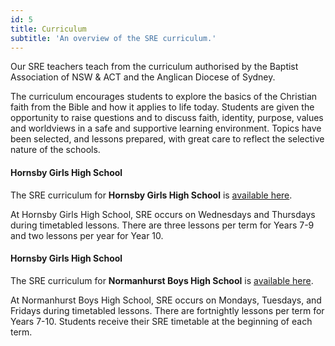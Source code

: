 ```yaml
---
id: 5
title: Curriculum
subtitle: 'An overview of the SRE curriculum.'
---
```

Our SRE teachers teach from the curriculum authorised by the Baptist Association of NSW & ACT and the Anglican Diocese of Sydney. 

The curriculum encourages students to explore the basics of the Christian faith from the Bible and how it applies to life today. Students are given the opportunity to raise questions and to discuss faith, identity, purpose, values and worldviews in a safe and supportive learning environment. Topics have been selected, and lessons prepared, with great care to reflect the selective nature of the schools.

#### Hornsby Girls High School
The SRE curriculum for **Hornsby Girls High School** is [available here](#).

At Hornsby Girls High School, SRE occurs on Wednesdays and Thursdays during timetabled lessons. There are three lessons per term for Years 7-9 and two lessons per year for Year 10. 

#### Hornsby Girls High School
The SRE curriculum for **Normanhurst Boys High School** is [available here](#).

At Normanhurst Boys High School, SRE occurs on Mondays, Tuesdays, and Fridays during timetabled lessons. There are fortnightly lessons per term for Years 7-10. Students receive their SRE timetable at the beginning of each term. 